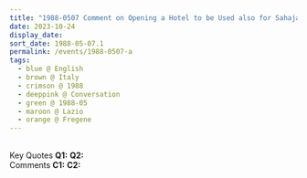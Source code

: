 ```yaml
---
title: "1988-0507 Comment on Opening a Hotel to be Used also for Sahaja Yoga Meetings and as an Āśhram, Apartment, Fregene (40 kms E of Rome), Lazio, Italy from the book The Divine Mother by Duilio Cartocci, Page 193"
date: 2023-10-24
display_date: 
sort_date: 1988-05-07.1
permalink: /events/1988-0507-a
tags:
  - blue @ English
  - brown @ Italy
  - crimson @ 1988
  - deeppink @ Conversation
  - green @ 1988-05
  - maroon @ Lazio
  - orange @ Fregene
---
```


<br>

<wave-list>
  <list-title color="DarkSeaGreen" width="55">Key Quotes</list-title>
  <list-item color="BlanchedAlmond" width="280"><b>Q1:</b> <i></i></list-item>
  <list-item color="Lavender" width="280"><b>Q2:</b> <i></i></list-item>
</wave-list>

<br>

<wave-list>
  <list-title color="DarkSeaGreen" width="55">Comments</list-title>
  <list-item color="BlanchedAlmond" width="280"><b>C1:</b> <i></i></list-item>
  <list-item color="Lavender" width="280"><b>C2:</b> <i></i></list-item>
</wave-list>